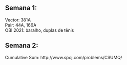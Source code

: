 <h2>Semana 1:</h2>
	Vector: 381A <br>
	Pair: 44A, 166A <br>
	OBI 2021: baralho, duplas de tênis

<h2>Semana 2:</h2>
	Cumulative Sum: http://www.spoj.com/problems/CSUMQ/ <br>
